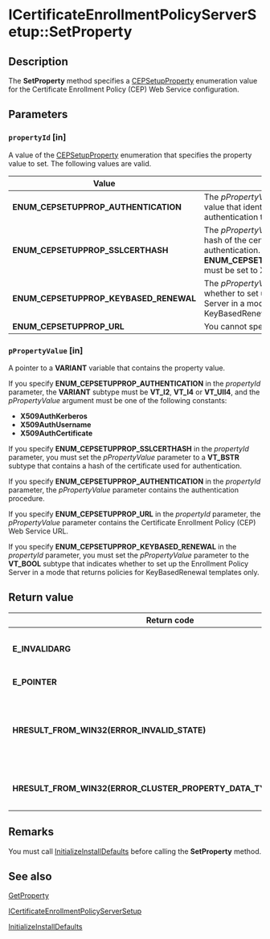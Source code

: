 # ICertificateEnrollmentPolicyServerSetup::SetProperty

## Description

The **SetProperty** method specifies a [CEPSetupProperty](https://learn.microsoft.com/windows/win32/api/casetup/ne-casetup-cepsetupproperty) enumeration value for the Certificate Enrollment Policy (CEP) Web Service configuration.

## Parameters

### `propertyId` [in]

A value of the [CEPSetupProperty](https://learn.microsoft.com/windows/win32/api/casetup/ne-casetup-cepsetupproperty) enumeration that specifies the property value to set. The following values are valid.

| Value | Description |
| --- | --- |
| **ENUM_CEPSETUPPROP_AUTHENTICATION** | The *pPropertyValue* parameter contains a value that identifies the type of authentication to be used. |
| **ENUM_CEPSETUPPROP_SSLCERTHASH** | The *pPropertyValue* parameter contains a hash of the certificate, if any, used during authentication. **ENUM_CEPSETUPPROP_AUTHENTICATION** must be set to X509AuthCertificate. |
| **ENUM_CEPSETUPPROP_KEYBASED_RENEWAL** | The *pPropertyValue* parameter specifies whether to set up the Enrollment Policy Server in a mode that returns policies for KeyBasedRenewal templates only. |
| **ENUM_CEPSETUPPROP_URL** | You cannot specify this value. |

### `pPropertyValue` [in]

A pointer to a **VARIANT** variable that contains the property value.

If you specify **ENUM_CEPSETUPPROP_AUTHENTICATION** in the *propertyId* parameter, the **VARIANT** subtype must be **VT_I2**, **VT_I4** or **VT_UII4**, and the *pPropertyValue* argument must be one of the following constants:

* **X509AuthKerberos**
* **X509AuthUsername**
* **X509AuthCertificate**

If you specify **ENUM_CEPSETUPPROP_SSLCERTHASH** in the *propertyId* parameter, you must set the *pPropertyValue* parameter to a **VT_BSTR** subtype that contains a hash of the certificate used for authentication.

If you specify **ENUM_CEPSETUPPROP_AUTHENTICATION** in the *propertyId* parameter, the *pPropertyValue* parameter contains the authentication procedure.

If you specify **ENUM_CEPSETUPPROP_URL** in the *propertyId* parameter, the *pPropertyValue* parameter contains the Certificate Enrollment Policy (CEP) Web Service URL.

If you specify **ENUM_CEPSETUPPROP_KEYBASED_RENEWAL** in the *propertyId* parameter, you must set the *pPropertyValue* parameter to the **VT_BOOL** subtype that indicates whether to set up the Enrollment Policy Server in a mode that returns policies for KeyBasedRenewal templates only.

## Return value

| Return code | Description |
| --- | --- |
| **E_INVALIDARG** | The *propertyId* argument is not a member of the [CEPSetupProperty](https://learn.microsoft.com/windows/win32/api/casetup/ne-casetup-cepsetupproperty) enumeration type or you have tried to set the **ENUM_CEPSETUPPROP_URL** value. |
| **E_POINTER** | The *pPropertyValue* parameter cannot be **NULL**. |
| **HRESULT_FROM_WIN32(ERROR_INVALID_STATE)** | The [ICertificateEnrollmentPolicyServerSetup](https://learn.microsoft.com/windows/desktop/api/casetup/nn-casetup-icertificateenrollmentpolicyserversetup) object has not been initialized.<br><br>The [ErrorString](https://learn.microsoft.com/windows/desktop/api/casetup/nf-casetup-icertificateenrollmentpolicyserversetup-get_errorstring) property value is set to "The setup object has not been initialized. Please initialize the setup object with the InitializeInstallDefaults method." |
| **HRESULT_FROM_WIN32(ERROR_CLUSTER_PROPERTY_DATA_TYPE_MISMATCH)** | If you are setting the **ENUM_CEPSETUPPROP_AUTHENTICATION** property, the **VARIANT** subtype must be **VT_I2**, **VT_I4**, or **VT_UI4**. |

## Remarks

You must call [InitializeInstallDefaults](https://learn.microsoft.com/windows/desktop/api/casetup/nf-casetup-icertificateenrollmentpolicyserversetup-initializeinstalldefaults) before calling the **SetProperty** method.

## See also

[GetProperty](https://learn.microsoft.com/windows/desktop/api/casetup/nf-casetup-icertificateenrollmentpolicyserversetup-getproperty)

[ICertificateEnrollmentPolicyServerSetup](https://learn.microsoft.com/windows/desktop/api/casetup/nn-casetup-icertificateenrollmentpolicyserversetup)

[InitializeInstallDefaults](https://learn.microsoft.com/windows/desktop/api/casetup/nf-casetup-icertificateenrollmentpolicyserversetup-initializeinstalldefaults)